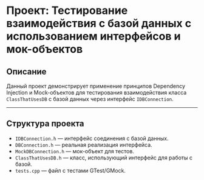 # Проект: Тестирование взаимодействия с базой данных с использованием интерфейсов и мок-объектов

## Описание

Данный проект демонстрирует применение принципов Dependency Injection и Mock-объектов для тестирования взаимодействия класса `ClassThatUsesDB` с базой данных через интерфейс `IDBConnection`.

---

## Структура проекта

- `IDBConnection.h` — интерфейс соединения с базой данных.
- `DBConnection.h` — реальная реализация интерфейса.
- `MockDBConnection.h` — мок-объект для тестов.
- `ClassThatUsesDB.h` — класс, использующий интерфейс для работы с базой.
- `tests.cpp` — файл с тестами GTest/GMock.

